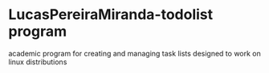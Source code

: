 # LucasPereiraMiranda-todolist program


academic program for creating and managing task lists designed to work on linux distributions
